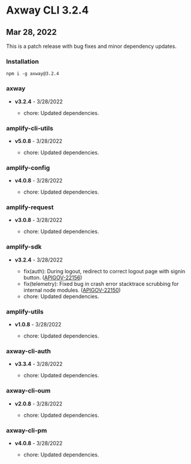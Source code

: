 # Axway CLI 3.2.4

## Mar 28, 2022

This is a patch release with bug fixes and minor dependency updates.

### Installation

```
npm i -g axway@3.2.4
```

### axway

 * **v3.2.4** - 3/28/2022

   * chore: Updated dependencies.

### amplify-cli-utils

 * **v5.0.8** - 3/28/2022

   * chore: Updated dependencies.

### amplify-config

 * **v4.0.8** - 3/28/2022

   * chore: Updated dependencies.

### amplify-request

 * **v3.0.8** - 3/28/2022

   * chore: Updated dependencies.

### amplify-sdk

 * **v3.2.4** - 3/28/2022

   * fix(auth): During logout, redirect to correct logout page with signin button.
     ([APIGOV-22156](https://jira.axway.com/browse/APIGOV-22156))
   * fix(telemetry): Fixed bug in crash error stacktrace scrubbing for internal node modules.
     ([APIGOV-22150](https://jira.axway.com/browse/APIGOV-22150))
   * chore: Updated dependencies.

### amplify-utils

 * **v1.0.8** - 3/28/2022

   * chore: Updated dependencies.

### axway-cli-auth

 * **v3.3.4** - 3/28/2022

   * chore: Updated dependencies.

### axway-cli-oum

 * **v2.0.8** - 3/28/2022

   * chore: Updated dependencies.

### axway-cli-pm

 * **v4.0.8** - 3/28/2022

   * chore: Updated dependencies.